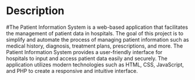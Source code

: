# Description

#The Patient Information System is a web-based application that facilitates the management of patient data in hospitals. The goal of this project is to simplify and automate the process of managing patient information such as medical history, diagnosis, treatment plans, prescriptions, and more. The Patient Information System provides a user-friendly interface for hospitals to input and access patient data easily and securely. The application utilizes modern technologies such as HTML, CSS, JavaScript, and PHP to create a responsive and intuitive interface.

